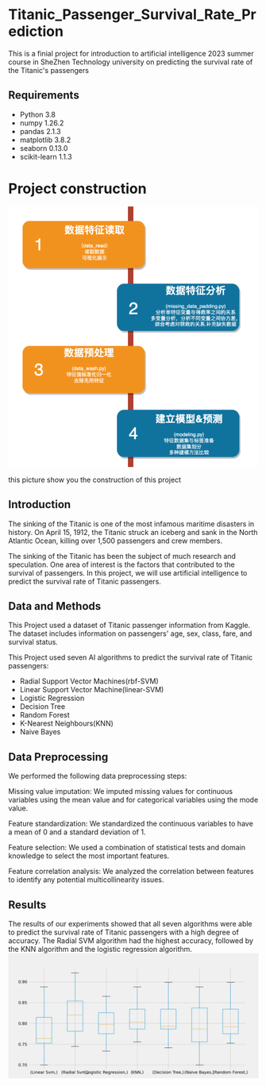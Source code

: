 # Titanic_Passenger_Survival_Rate_Prediction
 This is a finial project for introduction to artificial intelligence 2023 summer course in SheZhen Technology university on predicting 
 the survival rate of the Titanic's  passengers
## Requirements

* Python 3.8
* numpy 1.26.2
* pandas  2.1.3
* matplotlib 3.8.2
* seaborn 0.13.0
* scikit-learn 1.1.3
# Project construction
![程序框图](picture/img.png )

this picture show you the construction of this project
## Introduction
The sinking of the Titanic is one of the most infamous maritime disasters in history. On April 15, 1912, the Titanic struck an iceberg and sank in the North Atlantic Ocean, killing over 1,500 passengers and crew members.

The sinking of the Titanic has been the subject of much research and speculation. One area of interest is the factors that contributed to the survival of passengers. In this project, we will use artificial intelligence to predict the survival rate of Titanic passengers.

## Data and Methods

This Project used a dataset of Titanic passenger information from Kaggle. The dataset includes information on passengers' age, sex, class, fare, and survival status.

This Project used seven AI algorithms to predict the survival rate of Titanic passengers: 
* Radial Support Vector Machines(rbf-SVM)
* Linear Support Vector Machine(linear-SVM)
* Logistic Regression
* Decision Tree
* Random Forest
* K-Nearest Neighbours(KNN)
* Naive Bayes
## Data Preprocessing
We performed the following data preprocessing steps:

Missing value imputation: We imputed missing values for continuous variables using the mean value and for categorical variables using the mode value.

Feature standardization: We standardized the continuous variables to have a mean of 0 and a standard deviation of 1.

Feature selection: We used a combination of statistical tests and domain knowledge to select the most important features.

Feature correlation analysis: We analyzed the correlation between features to identify any potential multicollinearity issues.
## Results

The results of our experiments showed that all seven algorithms were able to predict the survival rate of Titanic passengers with a high degree of accuracy. The Radial SVM algorithm had the highest accuracy, followed by the KNN algorithm and the logistic regression algorithm.
![结果](picture/img_1.png )
